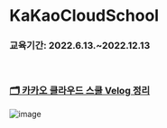 # KaKaoCloudSchool
### 교육기간: 2022.6.13.~2022.12.13

<br>


### [🗂️ 카카오 클라우드 스쿨 Velog 정리](https://velog.io/@jupiter-j/series/%EC%B9%B4%EC%B9%B4%EC%98%A4%ED%81%B4%EB%9D%BC%EC%9A%B0%EB%93%9C%EC%8A%A4%EC%BF%A8)

![image](https://user-images.githubusercontent.com/73453283/173314609-6262a620-9f28-4c81-96ef-5504a8eeb1e1.png)



